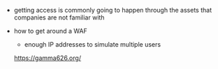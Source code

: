 - getting access is commonly going to happen through the assets that companies are not familiar with

- how to get around a WAF
  - enough IP addresses to simulate multiple users
 
  https://gamma626.org/
